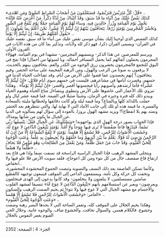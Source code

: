 ------------------------------------------------------------------------

«قُلْ: كُلٌّ مُتَرَبِّصٌ فَتَرَبَّصُوا، فَسَتَعْلَمُونَ مَنْ أَصْحابُ الصِّراطِ السَّوِيِّ وَمَنِ اهْتَدى» ..  
«كَذلِكَ نَقُصُّ عَلَيْكَ مِنْ أَنْباءِ ما قَدْ سَبَقَ، وَقَدْ آتَيْناكَ مِنْ لَدُنَّا ذِكْراً. مَنْ أَعْرَضَ عَنْهُ
فَإِنَّهُ يَحْمِلُ يَوْمَ الْقِيامَةِ وِزْراً. خالِدِينَ فِيهِ، وَساءَ لَهُمْ يَوْمَ الْقِيامَةِ حِمْلًا يَوْمَ
يُنْفَخُ فِي الصُّورِ وَنَحْشُرُ الْمُجْرِمِينَ يَوْمَئِذٍ زُرْقاً. يَتَخافَتُونَ بَيْنَهُمْ إِنْ لَبِثْتُمْ إِلَّا
عَشْراً. نَحْنُ أَعْلَمُ بِما يَقُولُونَ: إِذْ يَقُولُ أَمْثَلُهُمْ طَرِيقَةً: إِنْ لَبِثْتُمْ إِلَّا يَوْماً» ..  
كذلك القصص الذي أوحينا إليك بشأن موسى نقص عليك من أنباء ما قد سبق. نقصه
عليك في القرآن- ويسمى القرآن ذكرا، فهو ذكر لله ولآياته، وتذكير بما كان
من هذه الآيات في القرون الأولى.  
ويرسم للمعرضين عن هذا الذكر- ويسميهم المجرمين- مشهدا في يوم القيامة.
فهؤلاء المجرمون يحملون أثقالهم كما يحمل المسافر أحماله. ويا لسوئها من
أحمال! فإذا نفخ في البوق للتجمع فالمجرمون يحشرون زرق الوجوه من الكدر
والغم. يتخافتون بينهم بالحديث، لا يرفعون به صوتا من الرعب والهول، ومن
الرهبة المخيمة على ساحة الحشر. وفيم يتخافتون؟ إنهم يحسدون عما قضوا على
الأرض من أيام. وقد تضاءلت الحياة الدنيا في حسهم، وقصرت أيامها في
مشاعرهم، فليست في حسهم سوى أيام قلائل: «إِنْ لَبِثْتُمْ إِلَّا عَشْراً» فأما أرشدهم
وأصوبهم رأيا فيحسونها أقصر وأقصر: «إِنْ لَبِثْتُمْ إِلَّا يَوْماً» . وهكذا تنزوي تلك
الأعمار التي عاشوها على الأرض وتنطوي ويتضاءل متاع الحياة وهموم الحياة
ويبدو ذلك كله فترة وجيزة في الزمان، وشيئا ضئيلا في القيمة. فما قيمة عشر
ليال ولو حفلت باللذائذ كلها وبالمتاع؟ وما قيمة ليلة ولو كانت دقائقها
ولحظاتها مليئة بالسعادة والمسرة. ما قيمة هذه أو تلك إلى جانب الآماد التي
لا نهاية لها، والتي تنتظرهم بعد الحشر وتمتد بهم بلا انقطاع؟! ويزيد مشهد
الهول بروزا، بالعودة إلى سؤال لهم يسألونه في الدنيا عن الجبال ما يكون من
شأنها يومذاك.  
فإذا الجواب يصور درجة الهول الذي يواجهونه! «وَيَسْئَلُونَكَ عَنِ الْجِبالِ فَقُلْ:
يَنْسِفُها رَبِّي نَسْفاً، فَيَذَرُها قاعاً صَفْصَفاً لا تَرى فِيها عِوَجاً وَلا أَمْتاً. يَوْمَئِذٍ
يَتَّبِعُونَ الدَّاعِيَ لا عِوَجَ لَهُ، وَخَشَعَتِ الْأَصْواتُ لِلرَّحْمنِ، فَلا تَسْمَعُ إِلَّا هَمْساً. يَوْمَئِذٍ
لا تَنْفَعُ الشَّفاعَةُ إِلَّا مَنْ أَذِنَ لَهُ الرَّحْمنُ وَرَضِيَ لَهُ قَوْلًا. يَعْلَمُ ما بَيْنَ أَيْدِيهِمْ
وَما خَلْفَهُمْ وَلا يُحِيطُونَ بِهِ عِلْماً. وَعَنَتِ الْوُجُوهُ لِلْحَيِّ الْقَيُّومِ، وَقَدْ خابَ مَنْ حَمَلَ
ظُلْماً. وَمَنْ يَعْمَلْ مِنَ الصَّالِحاتِ وَهُوَ مُؤْمِنٌ فَلا يَخافُ ظُلْماً وَلا هَضْماً» ..  
ويتجلى المشهد الرهيب فإذا الجبال الراسية الراسخة قد نسفت نسفا وإذا هي
قاع بعد ارتفاع قاع صفصف خال من كل نتوء ومن كل اعوجاج، فلقد سويت الأرض
فلا علو فيها ولا انخفاض..  
وكأنما تسكن العاصفة بعد ذلك النسف والتسوية وتنصت الجموع المحشودة
المحشورة، وتخفت كل حركة وكل نأمة، ويستمعون الداعي إلى الموقف فيتبعون
توجيهه كالقطيع صامتين مستسلمين، لا يتلفتون ولا يتخلفون- وقد كانوا يدعون
إلى الهدى فيتخلفون ويعرضون- ويعبر عن استسلامهم بأنهم «يَتَّبِعُونَ الدَّاعِيَ لا
عِوَجَ لَهُ» تنسيقا لمشهد القلوب والأجسام مع مشهد الجبال التي لا عوج فيها ولا
نتوء! ثم يخيم الصمت الرهيب والسكون الغامر: «وَخَشَعَتِ الْأَصْواتُ لِلرَّحْمنِ فَلا
تَسْمَعُ إِلَّا هَمْساً» ..  
«وَعَنَتِ الْوُجُوهُ لِلْحَيِّ الْقَيُّومِ» ..  
وهكذا يخيم الجلال على الموقف كله، وتغمر الساحة التي لا يحدها البصر رهبة
وصمت وخشوع. فالكلام همس. والسؤال تخافت. والخشوع ضاف. والوجوه عانية.
وجلال الحي القيوم يغمر النفوس بالجلال

------------------------------------------------------------------------

الجزء: 4 ¦ الصفحة: 2352
